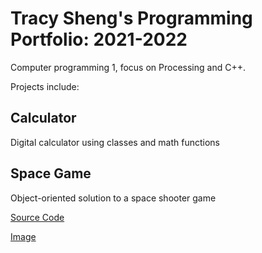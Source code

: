 # Tracy Sheng's Programming Portfolio: 2021-2022
Computer programming 1, focus on Processing and C++.

Projects include:

## Calculator
Digital calculator using classes and math functions

## Space Game
Object-oriented solution to a space shooter game

[Source Code](https://github.com/tracyddsheng/Programming-Portfolio-21-22/blob/gh-pages/src/SpaceGame.zip)

[Image](https://github.com/tracyddsheng/Programming-Portfolio-21-22/blob/gh-pages/images/SpaceGame.png)
